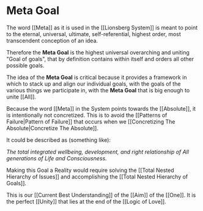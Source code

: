 # Meta Goal

The word [[Meta]] as it is used in the [[Lionsberg System]] is meant to point to the eternal, universal, ultimate, self-referential, highest order, most transcendent conception of an idea. 

Therefore the **Meta Goal** is the highest universal overarching and uniting "Goal of goals", that by definition contains within itself and orders all other possible goals.

The idea of the **Meta Goal** is critical because it provides a framework in which to stack up and align our individual goals, with the goals of the various things we participate in, with the **Meta Goal** that is big enough to unite [[All]].  

Because the word [[Meta]] in the System points towards the [[Absolute]], it is intentionally not concretized. This is to avoid the [[Patterns of Failure|Pattern of Failure]] that occurs when we [[Concretizing The Absolute|Concretize The Absolute]]. 

It could be described as (something like): 

_The total integrated wellbeing, development, and right relationship of All generations of Life and Consciousness._  

Making this Goal a Reality would require solving the [[Total Nested Hierarchy of Issues]] and accomplishing the [[Total Nested Hierarchy of Goals]]. 

This is our [[Current Best Understanding]] of the [[Aim]] of the [[One]]. It is the perfect [[Unity]] that lies at the end of the [[Logic of Love]].  